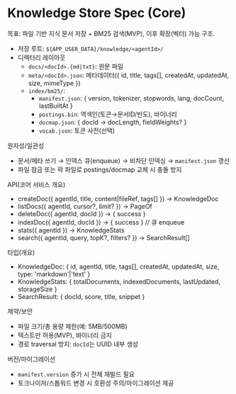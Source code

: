 # Knowledge Store Spec (Core)

목표: 파일 기반 지식 문서 저장 + BM25 검색(MVP), 이후 확장(벡터) 가능 구조.

- 저장 루트: `${APP_USER_DATA}/knowledge/<agentId>/`
- 디렉터리 레이아웃
  - `docs/<docId>.{md|txt}`: 원문 파일
  - `meta/<docId>.json`: 메타데이터({ id, title, tags[], createdAt, updatedAt, size, mimeType })
  - `index/bm25/`:
    - `manifest.json`: { version, tokenizer, stopwords, lang, docCount, lastBuiltAt }
    - `postings.bin`: 역색인(토큰→문서ID/빈도), 바이너리
    - `docmap.json`: { docId → docLength, fieldWeights? }
    - `vocab.json`: 토큰 사전(선택)

원자성/일관성
- 문서/메타 쓰기 → 인덱스 큐(enqueue) → 비차단 인덱싱 → `manifest.json` 갱신
- 파일 잠금 또는 락 파일로 postings/docmap 교체 시 충돌 방지

API(코어 서비스 개요)
- createDoc({ agentId, title, content|fileRef, tags[] }) → KnowledgeDoc
- listDocs({ agentId, cursor?, limit? }) → PageOf<KnowledgeDoc>
- deleteDoc({ agentId, docId }) → { success }
- indexDoc({ agentId, docId }) → { success } // 큐 enqueue
- stats({ agentId }) → KnowledgeStats
- search({ agentId, query, topK?, filters? }) → SearchResult[]

타입(개요)
- KnowledgeDoc: { id, agentId, title, tags[], createdAt, updatedAt, size, type: 'markdown'|'text' }
- KnowledgeStats: { totalDocuments, indexedDocuments, lastUpdated, storageSize }
- SearchResult: { docId, score, title, snippet }

제약/보안
- 파일 크기/총 용량 제한(예: 5MB/500MB)
- 텍스트만 허용(MVP), 바이너리 금지
- 경로 traversal 방지: `docId`는 UUID 내부 생성

버전/마이그레이션
- `manifest.version` 증가 시 전체 재빌드 필요
- 토크나이저/스톱워드 변경 시 호환성 주의/마이그레이션 제공

